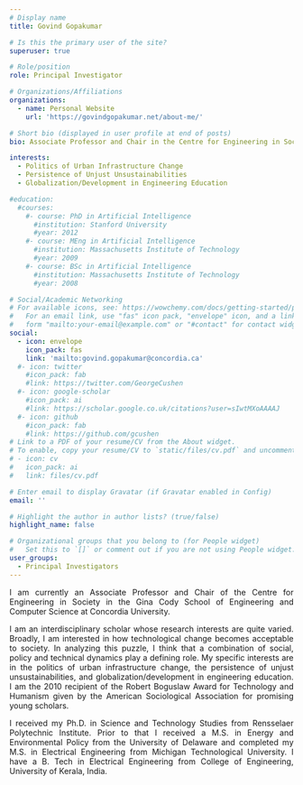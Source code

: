 ```yaml
---
# Display name
title: Govind Gopakumar

# Is this the primary user of the site?
superuser: true

# Role/position
role: Principal Investigator

# Organizations/Affiliations
organizations:
  - name: Personal Website 
    url: 'https://govindgopakumar.net/about-me/'

# Short bio (displayed in user profile at end of posts)
bio: Associate Professor and Chair in the Centre for Engineering in Society in the Gina Cody School of Engineering and Computer Science at Concordia University.

interests:
  - Politics of Urban Infrastructure Change
  - Persistence of Unjust Unsustainabilities
  - Globalization/Development in Engineering Education

#education:
  #courses:
    #- course: PhD in Artificial Intelligence
      #institution: Stanford University
      #year: 2012
    #- course: MEng in Artificial Intelligence
      #institution: Massachusetts Institute of Technology
      #year: 2009
    #- course: BSc in Artificial Intelligence
      #institution: Massachusetts Institute of Technology
      #year: 2008

# Social/Academic Networking
# For available icons, see: https://wowchemy.com/docs/getting-started/page-builder/#icons
#   For an email link, use "fas" icon pack, "envelope" icon, and a link in the
#   form "mailto:your-email@example.com" or "#contact" for contact widget.
social:
  - icon: envelope
    icon_pack: fas
    link: 'mailto:govind.gopakumar@concordia.ca'
  #- icon: twitter
    #icon_pack: fab
    #link: https://twitter.com/GeorgeCushen
  #- icon: google-scholar
    #icon_pack: ai
    #link: https://scholar.google.co.uk/citations?user=sIwtMXoAAAAJ
  #- icon: github
    #icon_pack: fab
    #link: https://github.com/gcushen
# Link to a PDF of your resume/CV from the About widget.
# To enable, copy your resume/CV to `static/files/cv.pdf` and uncomment the lines below.
# - icon: cv
#   icon_pack: ai
#   link: files/cv.pdf

# Enter email to display Gravatar (if Gravatar enabled in Config)
email: ''

# Highlight the author in author lists? (true/false)
highlight_name: false

# Organizational groups that you belong to (for People widget)
#   Set this to `[]` or comment out if you are not using People widget.
user_groups:
  - Principal Investigators
---
```

<p align="justify">I am currently an Associate Professor and Chair of the Centre for Engineering in Society in the Gina Cody School of Engineering and Computer Science at Concordia University.</p>

 <p align="justify">I am an interdisciplinary scholar whose research interests are quite varied. Broadly, I am interested in how technological change becomes acceptable to society. In analyzing this puzzle, I think that a combination of social, policy and technical dynamics play a defining role. My specific interests are in the politics of urban infrastructure change, the persistence of unjust unsustainabilities, and globalization/development in engineering education. I am the 2010 recipient of the Robert Boguslaw Award for Technology and Humanism given by the American Sociological Association for promising young scholars. </p>

<p align="justify">I received my Ph.D. in Science and Technology Studies from Rensselaer Polytechnic Institute. Prior to that I received a M.S. in Energy and Environmental Policy from the University of Delaware and completed my M.S. in Electrical Engineering from Michigan Technological University. I have a B. Tech in Electrical Engineering from College of Engineering, University of Kerala, India.</p>
